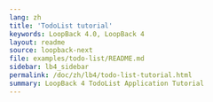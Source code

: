 ```yaml
---
lang: zh
title: 'TodoList tutorial'
keywords: LoopBack 4.0, LoopBack 4
layout: readme
source: loopback-next
file: examples/todo-list/README.md
sidebar: lb4_sidebar
permalink: /doc/zh/lb4/todo-list-tutorial.html
summary: LoopBack 4 TodoList Application Tutorial
---
```

